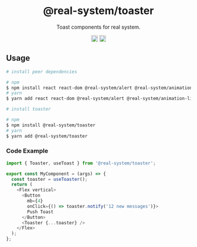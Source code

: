 <h1 align="center">@real-system/toaster</h1>
<p align="center">Toast components for real system.</p>
<p align="center">
<a href="https://www.npmjs.com/package/@real-system/toaster"><img src="https://badgen.net/npm/v/@real-system/toaster?label=&icon=npm&color=blue" alt="npm version" height="18"/></a>
<a href="https://www.npmjs.com/package/@real-system/toaster"><img src="https://badgen.net/bundlephobia/min/@real-system/toaster" alt="minified size" height="18"/></a>
</p>

## Usage

```bash
# install peer dependencies

# npm
$ npm install react react-dom @real-system/alert @real-system/animation-library @real-system/box-primitive @real-system/styling-library @real-system/theme-library @real-system/utils-library
# yarn
$ yarn add react react-dom @real-system/alert @real-system/animation-library @real-system/box-primitive @real-system/styling-library @real-system/theme-library @real-system/utils-library

# install toaster

# npm
$ npm install @real-system/toaster
# yarn
$ yarn add @real-system/toaster
```

### Code Example

```javascript
import { Toaster, useToast } from '@real-system/toaster';

export const MyComponent = (args) => {
  const toaster = useToaster();
  return (
    <Flex vertical>
      <Button
        mb={4}
        onClick={() => toaster.notify('12 new messages')}>
        Push Toast
      </Button>
      <Toaster {...toaster} />
    </Flex>
  );
};

```

